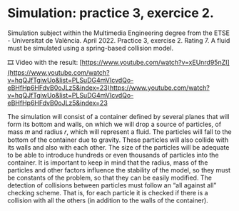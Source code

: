 ﻿# Simulation: practice 3, exercice 2.

Simulation subject within the Multimedia Engineering degree from the ETSE - Universitat de València. April 2022. Practice 3, exercise 2. Rating 7. A fluid must be simulated using a spring-based collision model.

🎞️ Video with the result: [https://www.youtube.com/watch?v=xEUnrd95nZI](https://www.youtube.com/watch?v=hqQJfTgiwUo&list=PLSuDG4mVIcvdQo-eBHfHp6HFdvB0oJLz5&index=23)https://www.youtube.com/watch?v=hqQJfTgiwUo&list=PLSuDG4mVIcvdQo-eBHfHp6HFdvB0oJLz5&index=23

The simulation will consist of a container defined by several planes that will form its bottom and walls, on which we will drop a source of particles, of mass 𝑚 and radius 𝑟, which will represent a fluid. The particles will fall to the bottom of the container due to gravity. These particles will also collide with its walls and also with each other. The size of the particles will be adequate to be able to introduce hundreds or even thousands of particles into the container. It is important to keep in mind that the radius, mass of the particles and other factors influence the stability of the model, so they must be constants of the problem, so that they can be easily modified. The detection of collisions between particles must follow an “all against all” checking scheme. That is, for each particle it is checked if there is a collision with all the others (in addition to the walls of the container).
